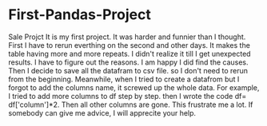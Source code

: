 # First-Pandas-Project
Sale Projct
It is my first project. It was harder and funnier than I thought. First I have to rerun everthing on the second and other days. 
It makes the table having more and more repeats. I didn't realize it till I get unexpected results. I have to figure out the reasons.
I am happy I did find the causes. Then I decide to save all the datafram to csv file. so I don't need to rerun from the beginning. 
Meanwhile, when I tried to create a datafrom but I forgot to add the columns name, it screwed up the whole data. For example, I tried to
add more columns to df step by step. then I wrote the code df= df['column']*2. Then all other columns are gone. This frustrate me a lot.
If somebody can give me advice, I will apprecite your help. 
